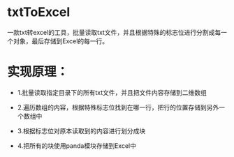 # txtToExcel

一款txt转excel的工具，批量读取txt文件，并且根据特殊的标志位进行分割成每一个对象，最后存储到Excel的每一行。

# 实现原理：

- 1.批量读取指定目录下的所有txt文件，并且把文件内容存储到二维数组 

- 2.遍历数组的内容，根据特殊标志位找到在哪一行，把行的位置存储到另外一个数组中 

- 3.根据标志位对原本读取到的内容进行划分成块 

- 4.把所有的块使用panda模块存储到Excel中
